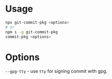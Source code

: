 # Usage

```bash
npx git-commit-pkg <options>
# or
npm i -g git-commit-pkg
commit-pkg <options>
```

# Options

`--gpg-tty` - use `tty` for signing commit with gpg.
